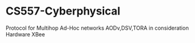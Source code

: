 # CS557-Cyberphysical
Protocol for Multihop Ad-Hoc networks
AODv,DSV,TORA in consideration
Hardware XBee
